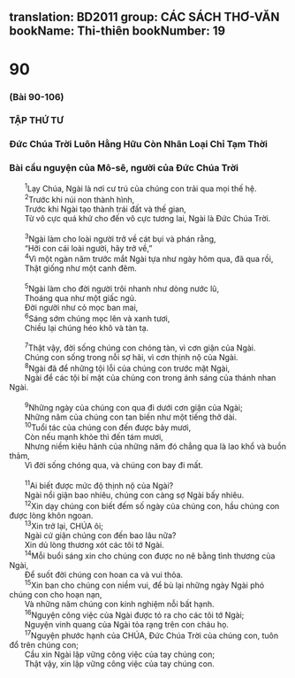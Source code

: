 translation: BD2011
group: CÁC SÁCH THƠ-VĂN
bookName: Thi-thiên 
bookNumber: 19
-------

<div class="title"><h1>90</h1><h3>(Bài 90-106)</h3><h3>TẬP THỨ TƯ</h3><h3>Ðức Chúa Trời Luôn Hằng Hữu Còn Nhân Loại Chỉ Tạm Thời</h3><h3>Bài cầu nguyện của Mô-sê, người của Ðức Chúa Trời</h3></div>
<span class="verse thi_90_1">  <sup>1</sup>Lạy Chúa, Ngài là nơi cư trú của chúng con trải qua mọi thế hệ.<br/></span>
<span class="verse thi_90_2">  <sup>2</sup>Trước khi núi non thành hình,<br/>  Trước khi Ngài tạo thành trái đất và thế gian,<br/>  Từ vô cực quá khứ cho đến vô cực tương lai, Ngài là Ðức Chúa Trời.<br/><br/></span>
<span class="verse thi_90_3">  <sup>3</sup>Ngài làm cho loài người trở về cát bụi và phán rằng,<br/>  “Hỡi con cái loài người, hãy trở về,”<br/></span>
<span class="verse thi_90_4">  <sup>4</sup>Vì một ngàn năm trước mắt Ngài tựa như ngày hôm qua, đã qua rồi,<br/>  Thật giống như một canh đêm.<br/><br/></span>
<span class="verse thi_90_5">  <sup>5</sup>Ngài làm cho đời người trôi nhanh như dòng nước lũ,<br/>  Thoáng qua như một giấc ngủ.<br/>  Ðời người như cỏ mọc ban mai,<br/></span>
<span class="verse thi_90_6">  <sup>6</sup>Sáng sớm chúng mọc lên và xanh tươi,<br/>  Chiều lại chúng héo khô và tàn tạ.<br/><br/></span>
<span class="verse thi_90_7">  <sup>7</sup>Thật vậy, đời sống chúng con chóng tàn, vì cơn giận của Ngài.<br/>  Chúng con sống trong nỗi sợ hãi, vì cơn thịnh nộ của Ngài.<br/></span>
<span class="verse thi_90_8">  <sup>8</sup>Ngài đã để những tội lỗi của chúng con trước mặt Ngài,<br/>  Ngài để các tội bí mật của chúng con trong ánh sáng của thánh nhan Ngài.<br/><br/></span>
<span class="verse thi_90_9">  <sup>9</sup>Những ngày của chúng con qua đi dưới cơn giận của Ngài;<br/>  Những năm của chúng con tan biến như một tiếng thở dài.<br/></span>
<span class="verse thi_90_10">  <sup>10</sup>Tuổi tác của chúng con đến được bảy mươi,<br/>  Còn nếu mạnh khỏe thì đến tám mươi,<br/>  Nhưng niềm kiêu hãnh của những năm đó chẳng qua là lao khổ và buồn thảm,<br/>  Vì đời sống chóng qua, và chúng con bay đi mất.<br/><br/></span>
<span class="verse thi_90_11">  <sup>11</sup>Ai biết được mức độ thịnh nộ của Ngài?<br/>  Ngài nổi giận bao nhiêu, chúng con càng sợ Ngài bấy nhiêu.<br/></span>
<span class="verse thi_90_12">  <sup>12</sup>Xin dạy chúng con biết đếm số ngày của chúng con, hầu chúng con được lòng khôn ngoan.<br/></span>
<span class="verse thi_90_13">  <sup>13</sup>Xin trở lại, CHÚA ôi;<br/>  Ngài cứ giận chúng con đến bao lâu nữa?<br/>  Xin dủ lòng thương xót các tôi tớ Ngài.<br/></span>
<span class="verse thi_90_14">  <sup>14</sup>Mỗi buổi sáng xin cho chúng con được no nê bằng tình thương của Ngài,<br/>  Ðể suốt đời chúng con hoan ca và vui thỏa.<br/></span>
<span class="verse thi_90_15">  <sup>15</sup>Xin ban cho chúng con niềm vui, để bù lại những ngày Ngài phó chúng con cho hoạn nạn,<br/>  Và những năm chúng con kinh nghiệm nỗi bất hạnh.<br/></span>
<span class="verse thi_90_16">  <sup>16</sup>Nguyện công việc của Ngài được tỏ ra cho các tôi tớ Ngài;<br/>  Nguyện vinh quang của Ngài tỏa rạng trên con cháu họ.<br/></span>
<span class="verse thi_90_17">  <sup>17</sup>Nguyện phước hạnh của CHÚA, Ðức Chúa Trời của chúng con, tuôn đổ trên chúng con;<br/>  Cầu xin Ngài lập vững công việc của tay chúng con;<br/>  Thật vậy, xin lập vững công việc của tay chúng con.<br/></span>
